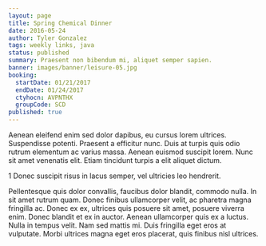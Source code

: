 ```yaml
---
layout: page
title: Spring Chemical Dinner
date: 2016-05-24
author: Tyler Gonzalez
tags: weekly links, java
status: published
summary: Praesent non bibendum mi, aliquet semper sapien.
banner: images/banner/leisure-05.jpg
booking:
  startDate: 01/21/2017
  endDate: 01/24/2017
  ctyhocn: AVPNTHX
  groupCode: SCD
published: true
---
```

Aenean eleifend enim sed dolor dapibus, eu cursus lorem ultrices. Suspendisse potenti. Praesent a efficitur nunc. Duis at turpis quis odio rutrum elementum ac varius massa. Aenean euismod suscipit lorem. Nunc sit amet venenatis elit. Etiam tincidunt turpis a elit aliquet dictum.

1 Donec suscipit risus in lacus semper, vel ultricies leo hendrerit.

Pellentesque quis dolor convallis, faucibus dolor blandit, commodo nulla. In sit amet rutrum quam. Donec finibus ullamcorper velit, ac pharetra magna fringilla ac. Donec ex ex, ultrices quis posuere sit amet, posuere viverra enim. Donec blandit et ex in auctor. Aenean ullamcorper quis ex a luctus. Nulla in tempus velit. Nam sed mattis mi. Duis fringilla eget eros at vulputate. Morbi ultrices magna eget eros placerat, quis finibus nisl ultrices.
